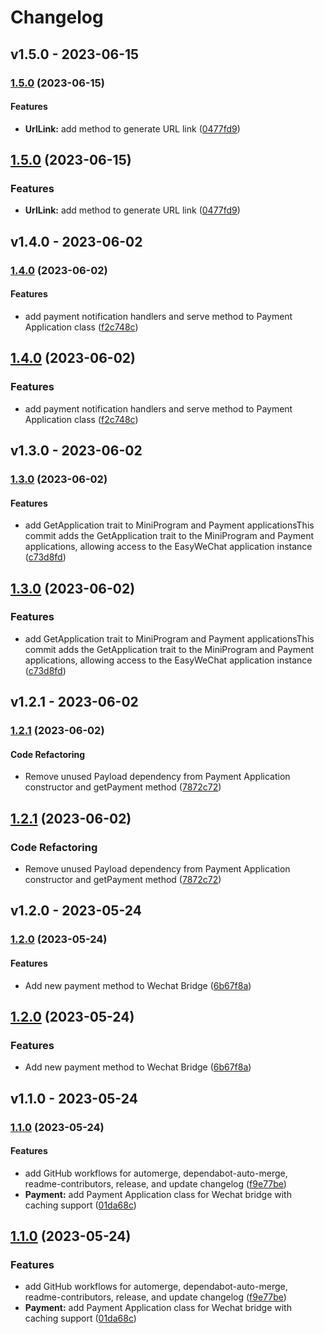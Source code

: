 # Changelog

## v1.5.0 - 2023-06-15

### [1.5.0](https://github.com/deloz/wechat-bridge/compare/v1.4.0...v1.5.0) (2023-06-15)

#### Features

- **UrlLink:** add method to generate URL link ([0477fd9](https://github.com/deloz/wechat-bridge/commit/0477fd93a7e8aebd5083cf45c20d83258191a08f))

## [1.5.0](https://github.com/deloz/wechat-bridge/compare/v1.4.0...v1.5.0) (2023-06-15)

### Features

- **UrlLink:** add method to generate URL link ([0477fd9](https://github.com/deloz/wechat-bridge/commit/0477fd93a7e8aebd5083cf45c20d83258191a08f))

## v1.4.0 - 2023-06-02

### [1.4.0](https://github.com/deloz/wechat-bridge/compare/v1.3.0...v1.4.0) (2023-06-02)

#### Features

- add payment notification handlers and serve method to Payment Application class ([f2c748c](https://github.com/deloz/wechat-bridge/commit/f2c748c483613da2dcfe8143c184857205cad77d))

## [1.4.0](https://github.com/deloz/wechat-bridge/compare/v1.3.0...v1.4.0) (2023-06-02)

### Features

- add payment notification handlers and serve method to Payment Application class ([f2c748c](https://github.com/deloz/wechat-bridge/commit/f2c748c483613da2dcfe8143c184857205cad77d))

## v1.3.0 - 2023-06-02

### [1.3.0](https://github.com/deloz/wechat-bridge/compare/v1.2.1...v1.3.0) (2023-06-02)

#### Features

- add GetApplication trait to MiniProgram and Payment applicationsThis commit adds the GetApplication trait to the MiniProgram and Payment applications, allowing access to the EasyWeChat application instance ([c73d8fd](https://github.com/deloz/wechat-bridge/commit/c73d8fd8c213d912bc019fa5c8faffe1586c8a9f))

## [1.3.0](https://github.com/deloz/wechat-bridge/compare/v1.2.1...v1.3.0) (2023-06-02)

### Features

- add GetApplication trait to MiniProgram and Payment applicationsThis commit adds the GetApplication trait to the MiniProgram and Payment applications, allowing access to the EasyWeChat application instance ([c73d8fd](https://github.com/deloz/wechat-bridge/commit/c73d8fd8c213d912bc019fa5c8faffe1586c8a9f))

## v1.2.1 - 2023-06-02

### [1.2.1](https://github.com/deloz/wechat-bridge/compare/v1.2.0...v1.2.1) (2023-06-02)

#### Code Refactoring

- Remove unused Payload dependency from Payment Application constructor and getPayment method ([7872c72](https://github.com/deloz/wechat-bridge/commit/7872c72716c8e626022ff158127ea6922db7afbf))

## [1.2.1](https://github.com/deloz/wechat-bridge/compare/v1.2.0...v1.2.1) (2023-06-02)

### Code Refactoring

- Remove unused Payload dependency from Payment Application constructor and getPayment method ([7872c72](https://github.com/deloz/wechat-bridge/commit/7872c72716c8e626022ff158127ea6922db7afbf))

## v1.2.0 - 2023-05-24

### [1.2.0](https://github.com/deloz/wechat-bridge/compare/v1.1.0...v1.2.0) (2023-05-24)

#### Features

- Add new payment method to Wechat Bridge ([6b67f8a](https://github.com/deloz/wechat-bridge/commit/6b67f8aad5921c5ad3bb7d0ee8f6e16f06def7fb))

## [1.2.0](https://github.com/deloz/wechat-bridge/compare/v1.1.0...v1.2.0) (2023-05-24)

### Features

- Add new payment method to Wechat Bridge ([6b67f8a](https://github.com/deloz/wechat-bridge/commit/6b67f8aad5921c5ad3bb7d0ee8f6e16f06def7fb))

## v1.1.0 - 2023-05-24

### [1.1.0](https://github.com/deloz/wechat-bridge/compare/v1.0.0...v1.1.0) (2023-05-24)

#### Features

- add GitHub workflows for automerge, dependabot-auto-merge, readme-contributors, release, and update changelog ([f9e77be](https://github.com/deloz/wechat-bridge/commit/f9e77be6dadadef101b9882bc3d751a511d6d157))
- **Payment:** add Payment Application class for Wechat bridge with caching support ([01da68c](https://github.com/deloz/wechat-bridge/commit/01da68c51db14fa6df46a9b3eeb38081d6642506))

## [1.1.0](https://github.com/deloz/wechat-bridge/compare/v1.0.0...v1.1.0) (2023-05-24)

### Features

- add GitHub workflows for automerge, dependabot-auto-merge, readme-contributors, release, and update changelog ([f9e77be](https://github.com/deloz/wechat-bridge/commit/f9e77be6dadadef101b9882bc3d751a511d6d157))
- **Payment:** add Payment Application class for Wechat bridge with caching support ([01da68c](https://github.com/deloz/wechat-bridge/commit/01da68c51db14fa6df46a9b3eeb38081d6642506))
